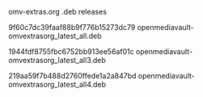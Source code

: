 omv-extras.org .deb releases

9f60c7dc39faaf88b9f776b15273dc79  openmediavault-omvextrasorg_latest_all.deb

1944fdf8755fbc6752bb913ee56af01c  openmediavault-omvextrasorg_latest_all3.deb

219aa59f7b488d2760ffede1a2a847bd  openmediavault-omvextrasorg_latest_all4.deb

